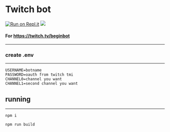 # Twitch bot
[![Run on Repl.it](https://repl.it/badge/github/whatsinmyopsec/twitchbot)](https://repl.it/github/whatsinmyopsec/twitchbot)
<img src="https://badges.pufler.dev/visits/whatsinmyopsec/twitchbot">


#### For https://twitch.tv/beginbot
---

### create .env 
---
```
USERNAME=botname
PASSWORD=oauth from twitch tmi
CHANNEL0=channel you want
CHANNEL1=second channel you want
```

## running
---

```
npm i

npm run build
```
